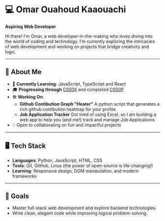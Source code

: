# 💻 Omar Ouahoud Kaaouachi  
**Aspiring Web Developer**  

Hi there! I'm Omar, a web developer-in-the-making who loves diving into the world of coding and technology. I’m currently exploring the intricacies of web development and working on projects that bridge creativity and logic.  

---

## 🚀 About Me  
- 🌱 **Currently Learning**: JavaScript, TypeScript and React  
- 🎓 **Progressing through** [CS50X](https://cs50.harvard.edu/x) and completed [CS50P](https://cs50.harvard.edu/python)  
- 🛠 **Working On**:  
  - **Github Contibution Graph "Heater"** A python script that generates a rich github contibution heatmap for your profile  
  - **Job Application Tracker** Got tired of using Excel, so I am building a web app to help you (and me!) track and manage Job Applications  
- 💡 Open to collaborating on fun and impactful projects  

---

## 🖥️ Tech Stack  
- **Languages**: Python, JavaScript, HTML, CSS  
- **Tools**: Git, GitHub, Linux (the power of open-source is life-changing!)  
- **Learning**: Responsive design, DOM manipulation, and modern frameworks  

---

## 🎯 Goals  
- Master full-stack web development and explore backend technologies.  
- Write clean, elegant code while improving logical problem-solving.  
